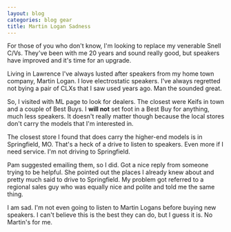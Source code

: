 ```yaml
---
layout: blog
categories: blog gear
title: Martin Logan Sadness
---
```

For those of you who don't know, I'm looking to replace my venerable
Snell C/Vs.  They've been with me 20 years and sound really good, but
speakers have improved and it's time for an upgrade.

Living in Lawrence I've always lusted after speakers from my home town
company, Martin Logan.  I love electrostatic speakers.  I've always
regretted not bying a pair of CLXs that I saw used years ago.  Man the
sounded great.

So, I visited with ML page to look for dealers.  The closest were
Keifs in town and a couple of Best Buys.  I **will not** set foot in a
Best Buy for anything, much less speakers.  It doesn't really matter
though because the local stores don't carry the models that I'm
interested in.

The closest store I found that does carry the higher-end models is in
Springfield, MO.  That's a heck of a drive to listen to speakers.
Even more if I need service.  I'm not driving to Springfield.

Pam suggested emailing them, so I did.  Got a nice reply from someone
trying to be helpful.  She pointed out the places I already knew about
and pretty much said to drive to Springfield.  My problem got referred
to a regional sales guy who was equally nice and polite and told me
the same thing.

I am sad.  I'm not even going to listen to Martin Logans before buying
new speakers.  I can't believe this is the best they can do, but I
guess it is.  No Martin's for me.

